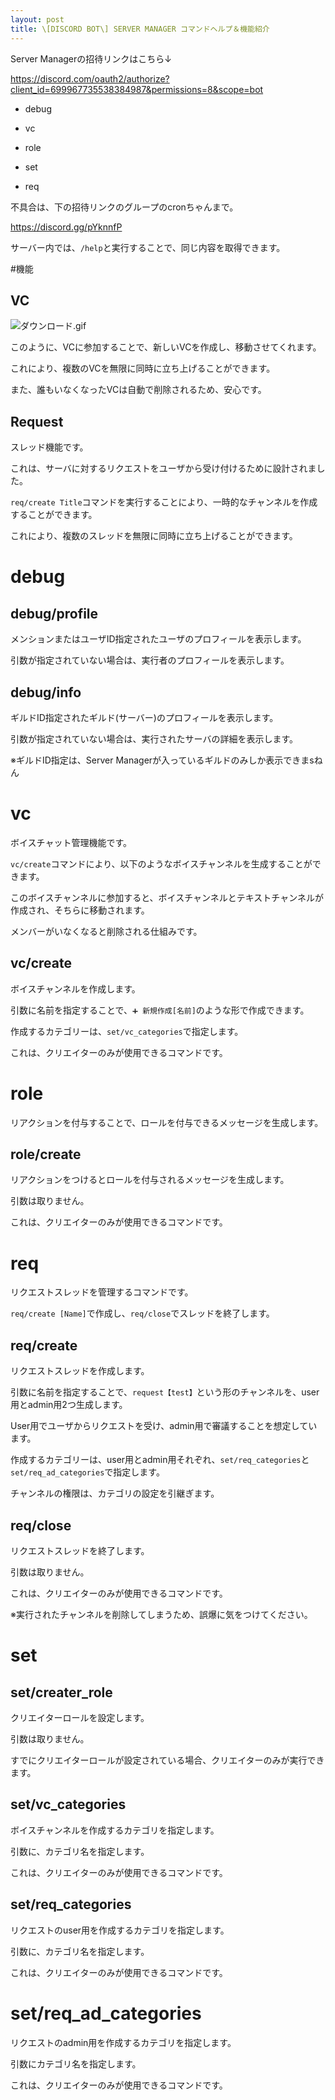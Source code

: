 ```yaml
---  
layout: post  
title: \[DISCORD BOT\] SERVER MANAGER コマンドヘルプ＆機能紹介
--- 
```

Server Managerの招待リンクはこちら↓

https://discord.com/oauth2/authorize?client_id=699967735538384987&permissions=8&scope=bot

- debug

- vc

- role

- set

- req



不具合は、下の招待リンクのグループのcronちゃんまで。

https://discord.gg/pYknnfP

サーバー内では、`/help`と実行することで、同じ内容を取得できます。



#機能

## VC

![ダウンロード.gif](https://qiita-image-store.s3.ap-northeast-1.amazonaws.com/0/642690/19b70313-b29e-55fd-add7-d786bc7e69d7.gif)

このように、VCに参加することで、新しいVCを作成し、移動させてくれます。

これにより、複数のVCを無限に同時に立ち上げることができます。

また、誰もいなくなったVCは自動で削除されるため、安心です。

## Request

スレッド機能です。

これは、サーバに対するリクエストをユーザから受け付けるために設計されました。

`req/create Title`コマンドを実行することにより、一時的なチャンネルを作成することができます。

これにより、複数のスレッドを無限に同時に立ち上げることができます。

# debug

## debug/profile

メンションまたはユーザID指定されたユーザのプロフィールを表示します。

引数が指定されていない場合は、実行者のプロフィールを表示します。

## debug/info

ギルドID指定されたギルド(サーバー)のプロフィールを表示します。

引数が指定されていない場合は、実行されたサーバの詳細を表示します。

※ギルドID指定は、Server Managerが入っているギルドのみしか表示できまsねん

# vc

ボイスチャット管理機能です。

`vc/create`コマンドにより、以下のようなボイスチャンネルを生成することができます。

このボイスチャンネルに参加すると、ボイスチャンネルとテキストチャンネルが作成され、そちらに移動されます。

メンバーがいなくなると削除される仕組みです。

## vc/create

ボイスチャンネルを作成します。

引数に名前を指定することで、`➕ 新規作成[名前]`のような形で作成できます。

作成するカテゴリーは、`set/vc_categories`で指定します。

これは、クリエイターのみが使用できるコマンドです。

# role

リアクションを付与することで、ロールを付与できるメッセージを生成します。

## role/create

リアクションをつけるとロールを付与されるメッセージを生成します。

引数は取りません。

これは、クリエイターのみが使用できるコマンドです。

# req

リクエストスレッドを管理するコマンドです。

`req/create [Name]`で作成し、`req/close`でスレッドを終了します。

## req/create

リクエストスレッドを作成します。

引数に名前を指定することで、`request【test】`という形のチャンネルを、user用とadmin用2つ生成します。

User用でユーザからリクエストを受け、admin用で審議することを想定しています。

作成するカテゴリーは、user用とadmin用それぞれ、`set/req_categories`と`set/req_ad_categories`で指定します。

チャンネルの権限は、カテゴリの設定を引継ぎます。

## req/close

リクエストスレッドを終了します。

引数は取りません。

これは、クリエイターのみが使用できるコマンドです。

※実行されたチャンネルを削除してしまうため、誤爆に気をつけてください。

# set

## set/creater_role

クリエイターロールを設定します。

引数は取りません。

すでにクリエイターロールが設定されている場合、クリエイターのみが実行できます。

## set/vc_categories

ボイスチャンネルを作成するカテゴリを指定します。

引数に、カテゴリ名を指定します。

これは、クリエイターのみが使用できるコマンドです。

## set/req_categories

リクエストのuser用を作成するカテゴリを指定します。

引数に、カテゴリ名を指定します。

これは、クリエイターのみが使用できるコマンドです。

# set/req_ad_categories

リクエストのadmin用を作成するカテゴリを指定します。

引数にカテゴリ名を指定します。

これは、クリエイターのみが使用できるコマンドです。

